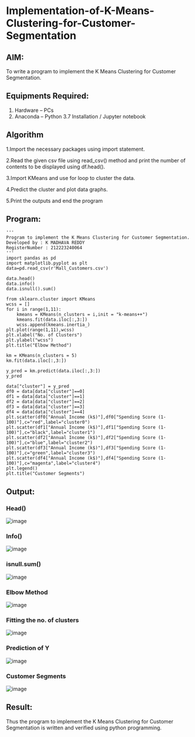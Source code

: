 # Implementation-of-K-Means-Clustering-for-Customer-Segmentation

## AIM:
To write a program to implement the K Means Clustering for Customer Segmentation.

## Equipments Required:
1. Hardware – PCs
2. Anaconda – Python 3.7 Installation / Jupyter notebook

## Algorithm
1.Import the necessary packages using import statement.

2.Read the given csv file using read_csv() method and print the number of contents to be displayed using df.head().

3.Import KMeans and use for loop to cluster the data.

4.Predict the cluster and plot data graphs.

5.Print the outputs and end the program
## Program:
```
'''
Program to implement the K Means Clustering for Customer Segmentation.
Developed by : K MADHAVA REDDY
RegisterNumber : 212223240064  
'''
import pandas as pd
import matplotlib.pyplot as plt
data=pd.read_csv(r'Mall_Customers.csv')

data.head()
data.info()
data.isnull().sum()

from sklearn.cluster import KMeans
wcss = []
for i in range(1,11):
    kmeans = KMeans(n_clusters = i,init = "k-means++")
    kmeans.fit(data.iloc[:,3:])
    wcss.append(kmeans.inertia_)
plt.plot(range(1,11),wcss)
plt.xlabel("No. of Clusters")
plt.ylabel("wcss")
plt.title("Elbow Method")

km = KMeans(n_clusters = 5)
km.fit(data.iloc[:,3:])

y_pred = km.predict(data.iloc[:,3:])
y_pred

data["cluster"] = y_pred
df0 = data[data["cluster"]==0]
df1 = data[data["cluster"]==1]
df2 = data[data["cluster"]==2]
df3 = data[data["cluster"]==3]
df4 = data[data["cluster"]==4]
plt.scatter(df0["Annual Income (k$)"],df0["Spending Score (1-100)"],c="red",label="cluster0")
plt.scatter(df1["Annual Income (k$)"],df1["Spending Score (1-100)"],c="black",label="cluster1")
plt.scatter(df2["Annual Income (k$)"],df2["Spending Score (1-100)"],c="blue",label="cluster2")
plt.scatter(df3["Annual Income (k$)"],df3["Spending Score (1-100)"],c="green",label="cluster3")
plt.scatter(df4["Annual Income (k$)"],df4["Spending Score (1-100)"],c="magenta",label="cluster4")
plt.legend()
plt.title("Customer Segments")
```

## Output:
### Head()
![image](https://github.com/Madhavareddy09/Implementation-of-K-Means-Clustering-for-Customer-Segmentation/assets/145742470/12e02ae0-06e5-47c0-a26e-d4e582b2f200)

### Info()
![image](https://github.com/Madhavareddy09/Implementation-of-K-Means-Clustering-for-Customer-Segmentation/assets/145742470/b70f48a7-3734-42bf-ae03-6f8890dd28f0)

### isnull.sum()
![image](https://github.com/Madhavareddy09/Implementation-of-K-Means-Clustering-for-Customer-Segmentation/assets/145742470/8a431583-dcbf-4311-9bd4-39dc5af03c41)

### Elbow Method
![image](https://github.com/Madhavareddy09/Implementation-of-K-Means-Clustering-for-Customer-Segmentation/assets/145742470/9efa8505-3589-490d-8980-8a3e62073153)

### Fitting the no. of clusters
![image](https://github.com/Madhavareddy09/Implementation-of-K-Means-Clustering-for-Customer-Segmentation/assets/145742470/7eae3f79-61eb-4aff-9bad-6fa849eaca41)

### Prediction of Y
![image](https://github.com/Madhavareddy09/Implementation-of-K-Means-Clustering-for-Customer-Segmentation/assets/145742470/ed33ffde-d901-4bdb-ab3a-a5e6bdb7f958)

### Customer Segments
![image](https://github.com/Madhavareddy09/Implementation-of-K-Means-Clustering-for-Customer-Segmentation/assets/145742470/3bb7eca9-7b85-4086-ab1b-fb37589a6fcd)


## Result:
Thus the program to implement the K Means Clustering for Customer Segmentation is written and verified using python programming.
